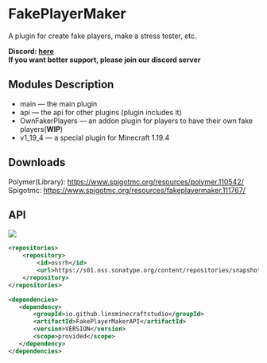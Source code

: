 # FakePlayerMaker
A plugin for create fake players, make a stress tester, etc.

**Discord: [here](https://discord.gg/W36MJhBtGy)**<br>
**If you want better support, please join our discord server**

## Modules Description

+ main — the main plugin
+ api — the api for other plugins (plugin includes it)
+ OwnFakerPlayers — an addon plugin for players to have their own fake players(**WIP**)
+ v1_19_4 — a special plugin for Minecraft 1.19.4

## Downloads

Polymer(Library): https://www.spigotmc.org/resources/polymer.110542/  
Spigotmc: https://www.spigotmc.org/resources/fakeplayermaker.111767/

## API

![](https://img.shields.io/nexus/s/io.github.linsminecraftstudio/FakePlayerMakerAPI?server=https%3A%2F%2Fs01.oss.sonatype.org%2F&style=flat&label=Version&color=blue)

```xml
<repositories>
    <repository>
        <id>ossrh</id>
        <url>https://s01.oss.sonatype.org/content/repositories/snapshots/</url>
    </repository>
</repositories>

<dependencies>
   <dependency>
       <groupId>io.github.linsminecraftstudio</groupId>
       <artifactId>FakePlayerMakerAPI</artifactId>
       <version>VERSION</version>
       <scope>provided</scope>       
   </dependency>  
</dependencies>
```